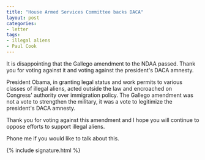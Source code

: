 ```yaml
---
title: "House Armed Services Committee backs DACA"
layout: post
categories:
- letter
tags:
- illegal aliens
- Paul Cook
---
```


It is disappointing that the Gallego amendment to the NDAA passed. Thank you for voting against it and voting against the president's DACA amnesty.

President Obama, in granting legal status and work permits to various classes of illegal aliens, acted outside the law and encroached on Congress' authority over immigration policy. The Gallego amendment was not a vote to strengthen the military, it was a vote to legitimize the president's DACA amnesty.

Thank you for voting against this amendment and I hope you will continue to oppose efforts to support illegal aliens.

Phone me if you would like to talk about this.

{% include signature.html %}

